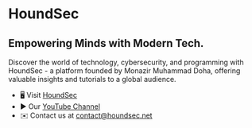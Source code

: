 
HoundSec
=============================================================================================================================================

Empowering Minds with Modern Tech.
----------------

Discover the world of technology, cybersecurity, and programming with HoundSec - a platform founded by Monazir Muhammad Doha, offering valuable insights and tutorials to a global audience.

* 🖥️  Visit [HoundSec](https://houndsec.net)
* ▶️  Our [YouTube Channel](https://youtube.com/@HoundSec)
* ✉️  Contact us at [contact@houndsec.net](mailto:contact@houndsec.net)
